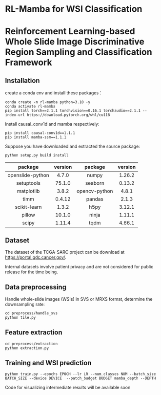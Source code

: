 # RL-Mamba for WSI Classification
# Reinforcement Learning-based Whole Slide Image Discriminative Region Sampling and Classification Framework
## Installation
create a conda env and install these packages：
```
conda create -n rl-mamba python=3.10 -y
conda activate rl-mamba
pip install torch==2.1.1 torchvision==0.16.1 torchaudio==2.1.1 --index-url https://download.pytorch.org/whl/cu118
```
Install causal_conv1d and mamba respectively:
```
pip install causal-conv1d==1.1.1
pip install mamba-ssm==1.1.1
```
Suppose you have downloaded and extracted the source package:
```
python setup.py build install
```
| package | version | package | version |
|:------------:|:------------:|:------------:|:------------:|
| openslide-python |4.7.0 | numpy | 1.26.2 |
| setuptools | 75.1.0 | seaborn | 0.13.2 |
| matplotlib | 3.8.2 | opencv-python | 4.8.1 |
| timm | 0.4.12 | pandas | 2.1.3 | 
| scikit-learn | 1.3.2 | h5py | 3.12.1 |
| pillow | 10.1.0 | ninja | 1.11.1 |
| scipy |1.11.4 | tqdm | 4.66.1 |

## Dataset 
The dataset of the TCGA-SARC project can be download at <https://portal.gdc.cancer.gov/>.

Internal datasets involve patient privacy and are not considered for public release for the time being.

## Data preprocessing
Handle whole-slide images (WSIs) in SVS or MRXS format, determine the downsampling rate:
```
cd preprocess/handle_svs
python tile.py
```

## Feature extraction
```
cd preprocess/extraction
python extraction.py 
```

## Training and WSI prediction
```
python train.py --epochs EPOCH --lr LR --num_classes NUM --batch_size BATCH_SIZE --device DEVICE  --patch_budget BUDGET mamba_depth --DEPTH 
```
Code for visualizing intermediate results will be available soon
